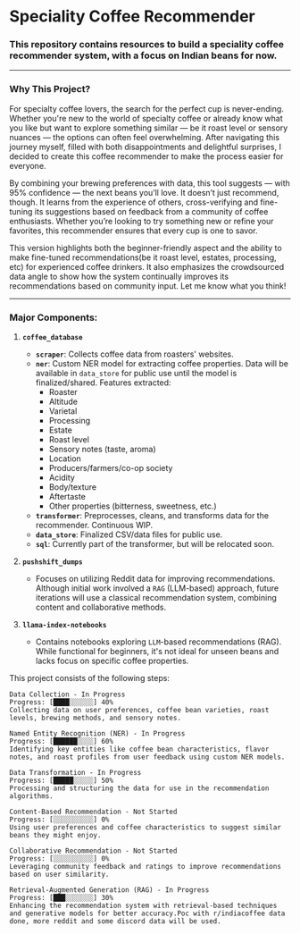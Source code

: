 # Speciality Coffee Recommender

### This repository contains resources to build a speciality coffee recommender system, with a focus on Indian beans for now.

---

### Why This Project?

For specialty coffee lovers, the search for the perfect cup is never-ending. Whether you're new to the world of specialty coffee or already know what you like but want to explore something similar — be it roast level or sensory nuances — the options can often feel overwhelming. After navigating this journey myself, filled with both disappointments and delightful surprises, I decided to create this coffee recommender to make the process easier for everyone.

By combining your brewing preferences with data, this tool suggests — with 95% confidence — the next beans you’ll love. It doesn’t just recommend, though. It learns from the experience of others, cross-verifying and fine-tuning its suggestions based on feedback from a community of coffee enthusiasts. Whether you’re looking to try something new or refine your favorites, this recommender ensures that every cup is one to savor.

This version highlights both the beginner-friendly aspect and the ability to make fine-tuned recommendations(be it roast level, estates, processing, etc) for experienced coffee drinkers. It also emphasizes the crowdsourced data angle to show how the system continually improves its recommendations based on community input. Let me know what you think!

---

### Major Components:

1. **`coffee_database`**
    - **`scraper`**: Collects coffee data from roasters' websites.
    - **`ner`**: Custom NER model for extracting coffee properties. Data will be available in `data_store` for public use until the model is finalized/shared. Features extracted:
        - Roaster
        - Altitude
        - Varietal
        - Processing
        - Estate
        - Roast level
        - Sensory notes (taste, aroma)
        - Location
        - Producers/farmers/co-op society
        - Acidity
        - Body/texture
        - Aftertaste
        - Other properties (bitterness, sweetness, etc.)
    - **`transformer`**: Preprocesses, cleans, and transforms data for the recommender. Continuous WIP.
    - **`data_store`**: Finalized CSV/data files for public use.
    - **`sql`**: Currently part of the transformer, but will be relocated soon.

2. **`pushshift_dumps`**
    - Focuses on utilizing Reddit data for improving recommendations. Although initial work involved a `RAG` (LLM-based) approach, future iterations will use a classical recommendation system, combining content and collaborative methods.
  
3. **`llama-index-notebooks`**
    - Contains notebooks exploring `LLM`-based recommendations (RAG). While functional for beginners, it's not ideal for unseen beans and lacks focus on specific coffee properties.
  
This project consists of the following steps:

    Data Collection - In Progress
    Progress: [████░░░░░░] 40%
    Collecting data on user preferences, coffee bean varieties, roast levels, brewing methods, and sensory notes.

    Named Entity Recognition (NER) - In Progress
    Progress: [██████░░░░] 60%
    Identifying key entities like coffee bean characteristics, flavor notes, and roast profiles from user feedback using custom NER models.

    Data Transformation - In Progress
    Progress: [█████░░░░░] 50%
    Processing and structuring the data for use in the recommendation algorithms.

    Content-Based Recommendation - Not Started
    Progress: [░░░░░░░░░░] 0%
    Using user preferences and coffee characteristics to suggest similar beans they might enjoy.

    Collaborative Recommendation - Not Started
    Progress: [░░░░░░░░░░] 0%
    Leveraging community feedback and ratings to improve recommendations based on user similarity.

    Retrieval-Augmented Generation (RAG) - In Progress
    Progress: [███░░░░░░░] 30%
    Enhancing the recommendation system with retrieval-based techniques and generative models for better accuracy.Poc with r/indiacoffee data done, more reddit and some discord data will be used.
